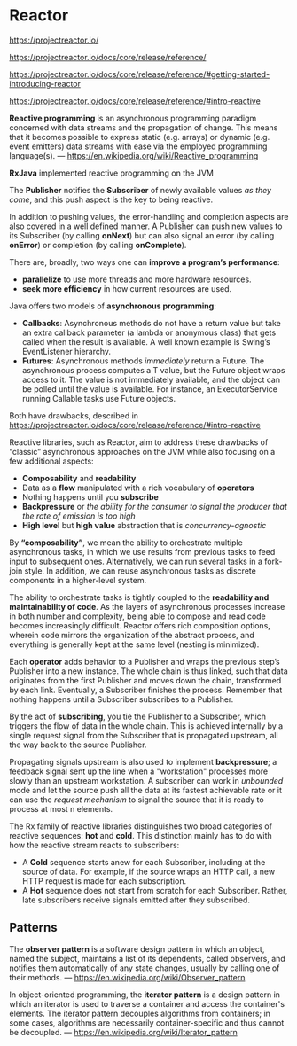 # Reactor

https://projectreactor.io/

https://projectreactor.io/docs/core/release/reference/

https://projectreactor.io/docs/core/release/reference/#getting-started-introducing-reactor


https://projectreactor.io/docs/core/release/reference/#intro-reactive

**Reactive programming** is an asynchronous programming paradigm concerned with data streams and the propagation of change. 
This means that it becomes possible to express static (e.g. arrays) or dynamic (e.g. event emitters) data streams with ease via the employed programming language(s).
— https://en.wikipedia.org/wiki/Reactive_programming

**RxJava** implemented reactive programming on the JVM

The **Publisher** notifies the **Subscriber** of newly available values _as they come_, and this push aspect is the key to being reactive. 

In addition to pushing values, the error-handling and completion aspects are also covered in a well defined manner. A Publisher can push new values to its Subscriber (by calling **onNext**) but can also signal an error (by calling **onError**) or completion (by calling **onComplete**).

There are, broadly, two ways one can **improve a program’s performance**:
* **parallelize** to use more threads and more hardware resources.
* **seek more efficiency** in how current resources are used.


Java offers two models of **asynchronous programming**:
* **Callbacks**: Asynchronous methods do not have a return value but take an extra callback parameter (a lambda or anonymous class) that gets called when the result is available. A well known example is Swing’s EventListener hierarchy.
* **Futures**: Asynchronous methods _immediately_ return a Future<T>. The asynchronous process computes a T value, but the Future object wraps access to it. The value is not immediately available, and the object can be polled until the value is available. For instance, an ExecutorService running Callable<T> tasks use Future objects.

Both have drawbacks, described in https://projectreactor.io/docs/core/release/reference/#intro-reactive
  
Reactive libraries, such as Reactor, aim to address these drawbacks of “classic” asynchronous approaches on the JVM while also focusing on a few additional aspects:

* **Composability** and **readability**
* Data as a **flow** manipulated with a rich vocabulary of **operators**
* Nothing happens until you **subscribe**
* **Backpressure** or _the ability for the consumer to signal the producer that the rate of emission is too high_
* **High level** but **high value** abstraction that is _concurrency-agnostic_

By **“composability”**, we mean the ability to orchestrate multiple asynchronous tasks, in which we use results from previous tasks to feed input to subsequent ones. Alternatively, we can run several tasks in a fork-join style. In addition, we can reuse asynchronous tasks as discrete components in a higher-level system.

The ability to orchestrate tasks is tightly coupled to the **readability and maintainability of code**. As the layers of asynchronous processes increase in both number and complexity, being able to compose and read code becomes increasingly difficult. Reactor offers rich composition options, wherein code mirrors the organization of the abstract process, and everything is generally kept at the same level (nesting is minimized).

Each **operator** adds behavior to a Publisher and wraps the previous step’s Publisher into a new instance. The whole chain is thus linked, such that data originates from the first Publisher and moves down the chain, transformed by each link. Eventually, a Subscriber finishes the process. Remember that nothing happens until a Subscriber subscribes to a Publisher.
  
By the act of **subscribing**, you tie the Publisher to a Subscriber, which triggers the flow of data in the whole chain. This is achieved internally by a single request signal from the Subscriber that is propagated upstream, all the way back to the source Publisher.  
  
Propagating signals upstream is also used to implement **backpressure**; a feedback signal sent up the line when a "workstation" processes more slowly than an upstream workstation. A subscriber can work in _unbounded_ mode and let the source push all the data at its fastest achievable rate or it can use the _request mechanism_ to signal the source that it is ready to process at most n elements.
  
The Rx family of reactive libraries distinguishes two broad categories of reactive sequences: **hot** and **cold**. This distinction mainly has to do with how the reactive stream reacts to subscribers:
* A **Cold** sequence starts anew for each Subscriber, including at the source of data. For example, if the source wraps an HTTP call, a new HTTP request is made for each subscription.
* A **Hot** sequence does not start from scratch for each Subscriber. Rather, late subscribers receive signals emitted after they subscribed. 
  
## Patterns

The **observer pattern** is a software design pattern in which an object, named the subject, maintains a list of its dependents, called observers, 
and notifies them automatically of any state changes, usually by calling one of their methods.
— https://en.wikipedia.org/wiki/Observer_pattern

In object-oriented programming, the **iterator pattern** is a design pattern in which an iterator is used to traverse a container and access the container's elements. 
The iterator pattern decouples algorithms from containers; in some cases, algorithms are necessarily container-specific and thus cannot be decoupled.
— https://en.wikipedia.org/wiki/Iterator_pattern
